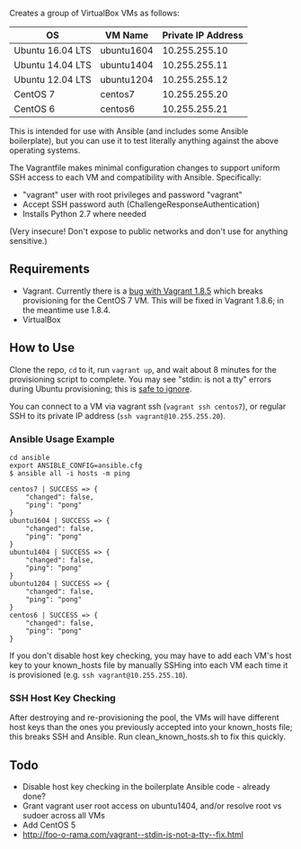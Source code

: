 Creates a group of VirtualBox VMs as follows:

| OS               | VM Name    | Private IP Address |
|------------------|------------|--------------------|
| Ubuntu 16.04 LTS | ubuntu1604 | 10.255.255.10      |
| Ubuntu 14.04 LTS | ubuntu1404 | 10.255.255.11      |
| Ubuntu 12.04 LTS | ubuntu1204 | 10.255.255.12      |
| CentOS 7         | centos7    | 10.255.255.20      |
| CentOS 6         | centos6    | 10.255.255.21      |

This is intended for use with Ansible (and includes some Ansible boilerplate), but you can use it to test literally anything against the above operating systems.

The Vagrantfile makes minimal configuration changes to support uniform SSH access to each VM and compatibility with Ansible. Specifically:
- "vagrant" user with root privileges and password "vagrant"
- Accept SSH password auth (ChallengeResponseAuthentication)
- Installs Python 2.7 where needed

(Very insecure! Don't expose to public networks and don't use for anything sensitive.)

## Requirements
- Vagrant. Currently there is a [bug with Vagrant 1.8.5](https://github.com/mitchellh/vagrant/issues/7610) which breaks provisioning for the CentOS 7 VM. This will be fixed in Vagrant 1.8.6; in the meantime use 1.8.4.
- VirtualBox

## How to Use
Clone the repo, `cd` to it, run `vagrant up`, and wait about 8 minutes for the provisioning script to complete. You may see "stdin: is not a tty" errors during Ubuntu provisioning; this is [safe to ignore](http://foo-o-rama.com/vagrant--stdin-is-not-a-tty--fix.html).

You can connect to a VM via vagrant ssh (`vagrant ssh centos7`), or regular SSH to its private IP address (`ssh vagrant@10.255.255.20`).


### Ansible Usage Example
```
cd ansible
export ANSIBLE_CONFIG=ansible.cfg
$ ansible all -i hosts -m ping

centos7 | SUCCESS => {
    "changed": false,
    "ping": "pong"
}
ubuntu1604 | SUCCESS => {
    "changed": false,
    "ping": "pong"
}
ubuntu1404 | SUCCESS => {
    "changed": false,
    "ping": "pong"
}
ubuntu1204 | SUCCESS => {
    "changed": false,
    "ping": "pong"
}
centos6 | SUCCESS => {
    "changed": false,
    "ping": "pong"
}
```

If you don't disable host key checking, you may have to add each VM's host key to your known_hosts file by manually SSHing into each VM each time it is provisioned (e.g. `ssh vagrant@10.255.255.10`).

### SSH Host Key Checking
After destroying and re-provisioning the pool, the VMs will have different host keys than the ones you previously accepted into your known_hosts file; this breaks SSH and Ansible. Run clean_known_hosts.sh to fix this quickly.

## Todo
- Disable host key checking in the boilerplate Ansible code - already done?
- Grant vagrant user root access on ubuntu1404, and/or resolve root vs sudoer across all VMs
- Add CentOS 5
- http://foo-o-rama.com/vagrant--stdin-is-not-a-tty--fix.html
